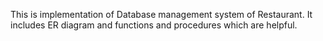 This is implementation of Database management system of Restaurant. It includes ER diagram and functions and procedures which are helpful.
